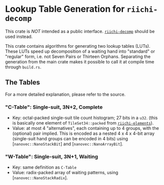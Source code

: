 # Lookup Table Generation for `riichi-decomp`

This crate is _NOT_ intended as a public interface. [`riichi-decomp`][decomp] should be used instead.

This crate contains algorithms for generating two lookup tables (LUTs). These LUTs speed up decomposition of a waiting 
hand into "standard" or "regular" form, i.e. not Seven Pairs or Thirteen Orphans. Separating the generation from the 
main crate makes it possible to call it at compile time through `build.rs`.

## The Tables

For a more detailed explanation, please refer to the source.

### "C-Table": Single-suit, 3N+2, Complete

- Key: octal-packed single-suit tile count histogram; 27 bits in a `u32`. (this is basically one element of 
  `TileSet34::packed` from [`riichi-elements`][elements]).
- Value: at most 4 "alternatives", each containing up to 4 groups, with the (optional) pair implied. This is encoded 
  as a nested 4 x 4 x 4-bit array (single-suit hand groups can be encoded in 4 bits) using [`nanovec::NanoStackBit`] 
  and [`nanovec::NanoArrayBit`].

### "W-Table": Single-suit, 3N+1, Waiting

- Key: same definition as `C-Table`
- Value: radix-packed array of waiting patterns, using [`nanovec::NanoStackRadix`].

[decomp]: https://crates.io/crates/riichi-decomp
[elements]: https://crates.io/crates/riichi-elements
